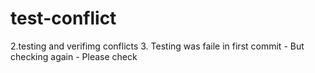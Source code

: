 # test-conflict
2.testing and verifimg conflicts
3. Testing was faile in first commit - But checking again - Please check
